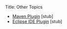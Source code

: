 Title: Other Topics

- [Maven Plugin](maven-plugin.html) [stub]
- [Eclipse IDE Plugin](eclipse-plugin.html) [stub]
<!--
- [DSL](dsl.html)
-->
